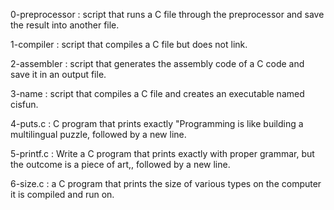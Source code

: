 0-preprocessor : script that runs a C file through the preprocessor and save the result into another file.


1-compiler : script that compiles a C file but does not link.


2-assembler : script that generates the assembly code of a C code and save it in an output file.


3-name : script that compiles a C file and creates an executable named cisfun.


4-puts.c :   C program that prints exactly "Programming is like building a multilingual puzzle, followed by a new line.


5-printf.c :  Write a C program that prints exactly with proper grammar, but the outcome is a piece of art,, followed by a new line.



6-size.c : a C program that prints the size of various types on the computer it is compiled and run on.
